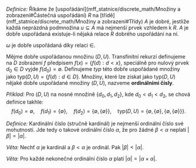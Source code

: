*Definice:* Říkáme že [uspořádání](mff_statnice/discrete_math/Množiny a zobrazení#Částečná uspořádání) $R$ na [třídě](mff_statnice/discrete_math/Množiny a zobrazení#Třídy) $A$ je dobré, jestliže každá neprázdná podmnožina $u \subseteq A$ má nejmenší prvek vzhledem k $R$. $A$ je dobře uspořádaná existuje-li nějaká relace $R$ dobrého uspořádání na ní.

$\omega$ je dobře uspořádaná díky relaci $\in$.

Mějme dobře uspořádanou množinu $(D,U)$. Transfinitní rekurzí definujeme na $D$ zobrazení $f$ předpisem $f(x) = \{ f(d) : d <x \}$, speciálně pro nulový prvek $d_{0} \in D$ vyjde $f(d_{0}) = \emptyset$. Definujeme *typ* této dobře uspořádané množiny jako $\text{typ}(D,U) = \{ f(d): d \in D \}$. Množiny, které lze získat jako $\text{typ}(D,U)$ nějaké dobře uspořádané množiny $(D,U)$, nazveme **ordinálními čísly**.

*Příklad:* Pro $(D,U)$ na nosné množině $\{ d_{0},d_{1},d_{2} \}$, kde $d_{0}<d_{1}<d_{2}$, se chová definice takhle:
$$
f(d_{0}) = \emptyset, \quad f(d_{1}) = \{\emptyset\}, \quad f(d_{2}) = \{\emptyset, \{\emptyset\}\} , \quad \text{typ}(D,U) = \Big\{\emptyset, \{ \emptyset \}, \{ \emptyset, \{ \emptyset \} \}\Big\}.
$$

*Definice:* Kardinální číslo (stručně kardinál) je nejmenší ordinální číslo své mohutnosti. Jde tedy
o takové ordinální číslo $\alpha$, že pro žádné $\beta < \alpha$ neplatí $|\beta| = |\alpha|$.

*Věta:* Nechť $\alpha$ je kardinál a $\beta < \alpha$ je ordinál. Pak $|\beta| < |\alpha|$.

*Věta:* Pro každé nekonečné ordinální číslo $\alpha$ platí $|\alpha| = |\alpha\times \alpha|$.